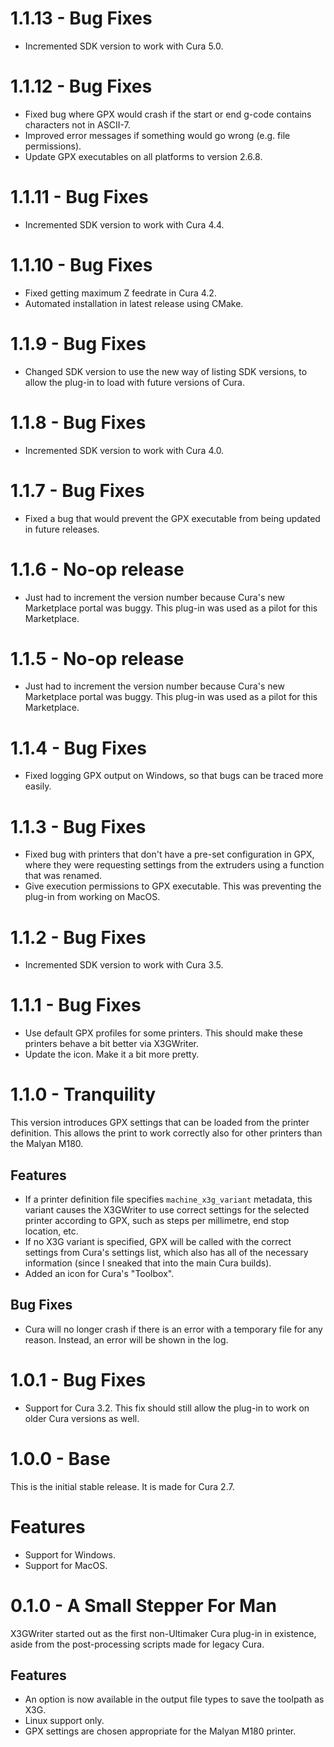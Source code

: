 1.1.13 - Bug Fixes
====
* Incremented SDK version to work with Cura 5.0.

1.1.12 - Bug Fixes
====
* Fixed bug where GPX would crash if the start or end g-code contains characters not in ASCII-7.
* Improved error messages if something would go wrong (e.g. file permissions).
* Update GPX executables on all platforms to version 2.6.8.

1.1.11 - Bug Fixes
====
* Incremented SDK version to work with Cura 4.4.

1.1.10 - Bug Fixes
====
* Fixed getting maximum Z feedrate in Cura 4.2.
* Automated installation in latest release using CMake.

1.1.9 - Bug Fixes
====
* Changed SDK version to use the new way of listing SDK versions, to allow the plug-in to load with future versions of Cura.

1.1.8 - Bug Fixes
====
* Incremented SDK version to work with Cura 4.0.

1.1.7 - Bug Fixes
====
* Fixed a bug that would prevent the GPX executable from being updated in future releases.

1.1.6 - No-op release
====
* Just had to increment the version number because Cura's new Marketplace portal was buggy. This plug-in was used as a pilot for this Marketplace.

1.1.5 - No-op release
====
* Just had to increment the version number because Cura's new Marketplace portal was buggy. This plug-in was used as a pilot for this Marketplace.

1.1.4 - Bug Fixes
====
* Fixed logging GPX output on Windows, so that bugs can be traced more easily.

1.1.3 - Bug Fixes
====
* Fixed bug with printers that don't have a pre-set configuration in GPX, where they were requesting settings from the extruders using a function that was renamed.
* Give execution permissions to GPX executable. This was preventing the plug-in from working on MacOS.

1.1.2 - Bug Fixes
====
* Incremented SDK version to work with Cura 3.5.

1.1.1 - Bug Fixes
====
* Use default GPX profiles for some printers. This should make these printers behave a bit better via X3GWriter.
* Update the icon. Make it a bit more pretty.

1.1.0 - Tranquility
====
This version introduces GPX settings that can be loaded from the printer definition. This allows the print to work correctly also for other printers than the Malyan M180.

Features
----
* If a printer definition file specifies `machine_x3g_variant` metadata, this variant causes the X3GWriter to use correct settings for the selected printer according to GPX, such as steps per millimetre, end stop location, etc.
* If no X3G variant is specified, GPX will be called with the correct settings from Cura's settings list, which also has all of the necessary information (since I sneaked that into the main Cura builds).
* Added an icon for Cura's "Toolbox".

Bug Fixes
----
* Cura will no longer crash if there is an error with a temporary file for any reason. Instead, an error will be shown in the log.

1.0.1 - Bug Fixes
====
* Support for Cura 3.2. This fix should still allow the plug-in to work on older Cura versions as well.

1.0.0 - Base
====
This is the initial stable release. It is made for Cura 2.7.

Features
====
* Support for Windows.
* Support for MacOS.

0.1.0 - A Small Stepper For Man
====
X3GWriter started out as the first non-Ultimaker Cura plug-in in existence, aside from the post-processing scripts made for legacy Cura.

Features
----
* An option is now available in the output file types to save the toolpath as X3G.
* Linux support only.
* GPX settings are chosen appropriate for the Malyan M180 printer.